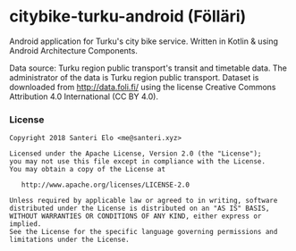 # citybike-turku-android (Fölläri)
Android application for Turku's city bike service. Written in Kotlin & using Android Architecture Components.

Data source: Turku region public transport's transit and timetable data. The administrator of the data is Turku region public transport. Dataset is downloaded from http://data.foli.fi/ using the license Creative Commons Attribution 4.0 International (CC BY 4.0).

### License

    Copyright 2018 Santeri Elo <me@santeri.xyz>

    Licensed under the Apache License, Version 2.0 (the "License");
    you may not use this file except in compliance with the License.
    You may obtain a copy of the License at

       http://www.apache.org/licenses/LICENSE-2.0

    Unless required by applicable law or agreed to in writing, software
    distributed under the License is distributed on an "AS IS" BASIS,
    WITHOUT WARRANTIES OR CONDITIONS OF ANY KIND, either express or implied.
    See the License for the specific language governing permissions and
    limitations under the License.
